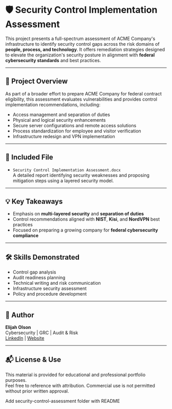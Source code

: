 # 🛡️ Security Control Implementation Assessment

This project presents a full-spectrum assessment of ACME Company's infrastructure to identify security control gaps across the risk domains of **people, process, and technology**. It offers remediation strategies designed to elevate the organization's security posture in alignment with **federal cybersecurity standards** and best practices.

---

## 📘 Project Overview

As part of a broader effort to prepare ACME Company for federal contract eligibility, this assessment evaluates vulnerabilities and provides control implementation recommendations, including:

- Access management and separation of duties
- Physical and logical security enhancements
- Secure server configurations and remote access solutions
- Process standardization for employee and visitor verification
- Infrastructure redesign and VPN implementation

---

## 📄 Included File

- `Security Control Implementation Assessment.docx`  
  A detailed report identifying security weaknesses and proposing mitigation steps using a layered security model.

---

## 💡 Key Takeaways

- Emphasis on **multi-layered security** and **separation of duties**
- Control recommendations aligned with **NIST**, **Kisi**, and **NordVPN** best practices
- Focused on preparing a growing company for **federal cybersecurity compliance**

---

## 🛠️ Skills Demonstrated

- Control gap analysis
- Audit readiness planning
- Technical writing and risk communication
- Infrastructure security assessment
- Policy and procedure development

---

## 👤 Author

**Elijah Olson**  
Cybersecurity | GRC | Audit & Risk  
[LinkedIn](https://www.linkedin.com/in/elijah-i-olson/) | [Website](https://sites.google.com/view/navigatinggrc/home)

---

## 📬 License & Use

This material is provided for educational and professional portfolio purposes.  
Feel free to reference with attribution. Commercial use is not permitted without prior written approval.

 Add security-control-assessment folder with README
